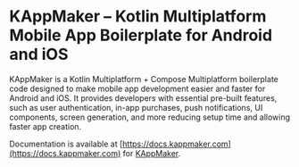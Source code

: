 # KAppMaker – Kotlin Multiplatform Mobile App Boilerplate for Android and iOS

KAppMaker is a Kotlin Multiplatform + Compose Multiplatform boilerplate code designed to make mobile app development easier and faster for Android and iOS. It provides developers with essential pre-built features, such as user authentication, in-app purchases, push notifications, UI components, screen generation, and more reducing setup time and allowing faster app creation.

Documentation is available at [https://docs.kappmaker.com](https://docs.kappmaker.com) for [KAppMaker](https://kappmaker.com/).

